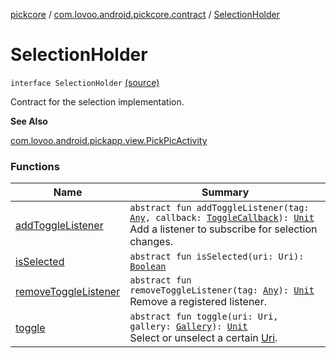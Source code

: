 [pickcore](../../index.md) / [com.lovoo.android.pickcore.contract](../index.md) / [SelectionHolder](./index.md)

# SelectionHolder

`interface SelectionHolder` [(source)](https://github.com/lovoo/android-pickpic/blob/master/pickcore/pickcore/src/main/kotlin/com/lovoo/android/pickcore/contract/SelectionHolder.kt#L26)

Contract for the selection implementation.

**See Also**

[com.lovoo.android.pickapp.view.PickPicActivity](#)

### Functions

| Name | Summary |
|---|---|
| [addToggleListener](add-toggle-listener.md) | `abstract fun addToggleListener(tag: `[`Any`](https://kotlinlang.org/api/latest/jvm/stdlib/kotlin/-any/index.html)`, callback: `[`ToggleCallback`](../-toggle-callback/index.md)`): `[`Unit`](https://kotlinlang.org/api/latest/jvm/stdlib/kotlin/-unit/index.html)<br>Add a listener to subscribe for selection changes. |
| [isSelected](is-selected.md) | `abstract fun isSelected(uri: Uri): `[`Boolean`](https://kotlinlang.org/api/latest/jvm/stdlib/kotlin/-boolean/index.html) |
| [removeToggleListener](remove-toggle-listener.md) | `abstract fun removeToggleListener(tag: `[`Any`](https://kotlinlang.org/api/latest/jvm/stdlib/kotlin/-any/index.html)`): `[`Unit`](https://kotlinlang.org/api/latest/jvm/stdlib/kotlin/-unit/index.html)<br>Remove a registered listener. |
| [toggle](toggle.md) | `abstract fun toggle(uri: Uri, gallery: `[`Gallery`](../../com.lovoo.android.pickcore.model/-gallery/index.md)`): `[`Unit`](https://kotlinlang.org/api/latest/jvm/stdlib/kotlin/-unit/index.html)<br>Select or unselect a certain [Uri](#). |
